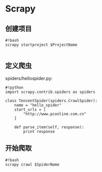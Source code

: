 # Scrapy

## 创建项目
```
#!bash
scrapy startproject $ProjectName


```

## 定义爬虫
spiders/hellospider.py:
```
#!python
import scrapy.contrib.spiders as spiders

class TencentSpider(spiders.CrawlSpider):  
    name = "hello_spider"  
    start_urls = [  
        "http://www.pconline.com.cn"  
    ]  
  
    def parse_item(self, response):
        print response
```

## 开始爬取
```
#!bash
scrapy crawl $SpiderName
```